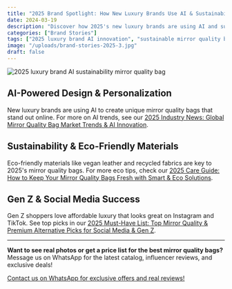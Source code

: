 ```yaml
---
title: "2025 Brand Spotlight: How New Luxury Brands Use AI & Sustainability to Create Viral Mirror Quality Bags"
date: 2024-03-19
description: "Discover how 2025's new luxury brands are using AI and sustainability to create viral mirror quality and premium alternative bags. Learn about the latest trends in affordable luxury for Gen Z."
categories: ["Brand Stories"]
tags: ["2025 luxury brand AI innovation", "sustainable mirror quality bags", "new luxury brands 2025", "affordable luxury trends", "Gen Z premium alternatives", "viral mirror quality handbags"]
image: "/uploads/brand-stories-2025-3.jpg"
draft: false
---
```


![2025 luxury brand AI sustainability mirror quality bag](/uploads/brand-stories-2025-3.jpg)

## AI-Powered Design & Personalization

New luxury brands are using AI to create unique mirror quality bags that stand out online. For more on AI trends, see our [2025 Industry News: Global Mirror Quality Bag Market Trends & AI Innovation](../industry-news-2025-3.md).

## Sustainability & Eco-Friendly Materials

Eco-friendly materials like vegan leather and recycled fabrics are key to 2025's mirror quality bags. For more eco tips, check our [2025 Care Guide: How to Keep Your Mirror Quality Bags Fresh with Smart & Eco Solutions](../care-maintenance-2025-3.md).

## Gen Z & Social Media Success

Gen Z shoppers love affordable luxury that looks great on Instagram and TikTok. See top picks in our [2025 Must-Have List: Top Mirror Quality & Premium Alternative Picks for Social Media & Gen Z](../must-have-list-2025-2.md).

---

**Want to see real photos or get a price list for the best mirror quality bags?**  
Message us on WhatsApp for the latest catalog, influencer reviews, and exclusive deals!

[Contact us on WhatsApp for exclusive offers and real reviews!](https://wa.me/19088661058)

<script type="application/ld+json">
{
  "@context": "https://schema.org",
  "@type": "Article",
  "headline": "2025 Brand Spotlight: How New Luxury Brands Use AI & Sustainability to Create Viral Mirror Quality Bags",
  "description": "Discover how 2025's new luxury brands are using AI and sustainability to create viral mirror quality and premium alternative bags. Learn about the latest trends in affordable luxury for Gen Z.",
  "image": "https://luxvibeo.com/uploads/brand-stories-2025-3.jpg",
  "author": {"@type": "Organization", "name": "LuxVibe"},
  "datePublished": "2025-06-02",
  "articleSection": "Brand Stories",
  "keywords": "2025 luxury brand AI innovation, sustainable mirror quality bags, new luxury brands 2025, affordable luxury trends, Gen Z premium alternatives, viral mirror quality handbags"
}
</script> 